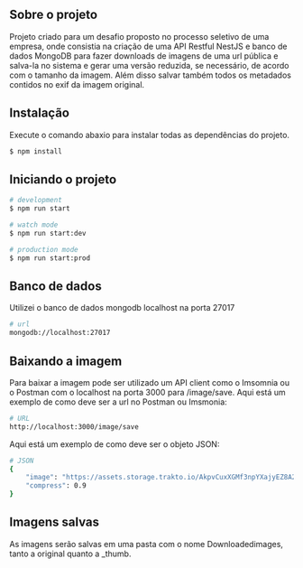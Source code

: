 ## Sobre o projeto

Projeto criado para um desafio proposto no processo seletivo de uma empresa, onde consistia na criação de uma API Restful NestJS e banco de dados MongoDB para fazer downloads de imagens de uma url pública e salva-la no sistema e gerar uma versão reduzida, se necessário, de acordo com o tamanho da imagem. Além disso salvar também todos os metadados contidos no exif da imagem original.

## Instalação

Execute o comando abaxio para instalar todas as dependências do projeto.

```bash
$ npm install
```

## Iniciando o projeto

```bash
# development
$ npm run start

# watch mode
$ npm run start:dev

# production mode
$ npm run start:prod
```

## Banco de dados

Utilizei o banco de dados mongodb localhost na porta 27017

```bash
# url
mongodb://localhost:27017
```

## Baixando a imagem

Para baixar a imagem pode ser utilizado um API client como o Imsomnia ou o Postman com o localhost na porta 3000 para /image/save.
Aqui está um exemplo de como deve ser a url no Postman ou Imsmonia:

```bash
# URL
http://localhost:3000/image/save
```

Aqui está um exemplo de como deve ser o objeto JSON:

```bash
# JSON
{
    "image": "https://assets.storage.trakto.io/AkpvCuxXGMf3npYXajyEZ8A2APn2/0e406885-9d03-4c72-bd92-c6411fbe5c49.jpeg",
    "compress": 0.9
}
```
## Imagens salvas
As imagens serão salvas em uma pasta com o nome Downloadedimages, tanto a original quanto a _thumb.



